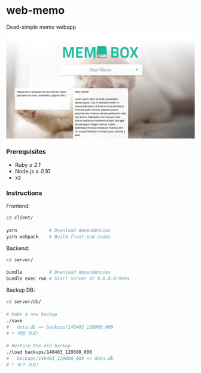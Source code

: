 web-memo
========

Dead-simple memo webapp

![](doc/screenshot.png)

### Prerequisites
- Ruby *≥ 2.1*
- Node.js *≥ 0.10*
- xz

### Instructions
Frontend:
```bash
cd client/

yarn            # Download dependencies
yarn webpack    # Build front-end codes
```

Backend:
```bash
cd server/

bundle          # Download dependencies
bundle exec run # Start server at 0.0.0.0:9494
```

Backup DB:
```bash
cd server/db/

# Make a new backup
./save
#   data.db => backups/140403_120000_000
# * 백업 완료!

# Restore the old backup
./load backups/140403_120000_000
#   backups/140403_120000_000 => data.db
# * 복구 완료!
```
